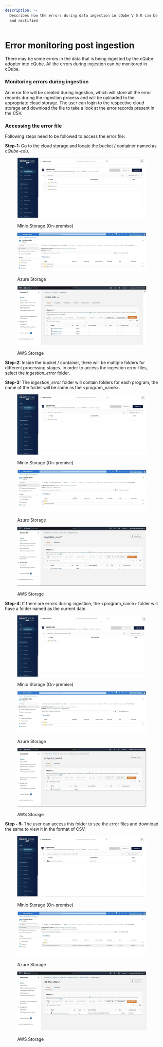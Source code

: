 ```yaml
---
description: >-
  Describes how the errors during data ingestion in cQube V 5.0 can be monitored
  and rectified
---
```


# Error monitoring post ingestion

There may be some errors in the data that is being ingested by the cQube adopter into cQube. All the errors during ingestion can be monitored in cQube.

### Monitoring errors during ingestion

An error file will be created during ingestion, which will store all the error records during the ingestion process and will be uploaded to the appropriate cloud storage. The user can login to the respective cloud storage and download the file to take a look at the error records present in the CSV.&#x20;

### Accessing the error file

Following steps need to be followed to access the error file:

**Step-1:** Go to the cloud storage and locate the bucket / container named as _cQube-edu_.

<figure><img src="../.gitbook/assets/image (16).png" alt=""><figcaption><p>Minio Storage (On-premise)</p></figcaption></figure>

<figure><img src="../.gitbook/assets/image (28).png" alt=""><figcaption><p>Azure Storage</p></figcaption></figure>

<figure><img src="../.gitbook/assets/image (4).png" alt=""><figcaption><p>AWS Storage</p></figcaption></figure>

**Step-2:** Inside the bucket / container, there will be multiple folders for different processing stages. In order to access the ingestion error files, select the _ingestion\_error_ folder.&#x20;

**Step-3:** The _ingestion\_error_ folder will contain folders for each program, the name of the folder will be same as the \<program\_name>.

<figure><img src="../.gitbook/assets/image (27).png" alt=""><figcaption><p>Minio Storage (On-premise)</p></figcaption></figure>

<figure><img src="../.gitbook/assets/image (12) (2).png" alt=""><figcaption><p>Azure Storage</p></figcaption></figure>

<figure><img src="../.gitbook/assets/image (5) (2).png" alt=""><figcaption><p>AWS Storage</p></figcaption></figure>

**Step-4:** If there are errors during ingestion, the \<program\_name> folder will have a folder named as the current date.&#x20;

<figure><img src="../.gitbook/assets/image (3) (3).png" alt=""><figcaption><p>Minio Storage (On-premise)</p></figcaption></figure>

<figure><img src="../.gitbook/assets/image (1) (1).png" alt=""><figcaption><p>Azure Storage</p></figcaption></figure>

<figure><img src="../.gitbook/assets/image (7).png" alt=""><figcaption><p>AWS Storage</p></figcaption></figure>

**Step - 5:** The user can access this folder to see the error files and download the same to view it in the format of CSV.

<figure><img src="../.gitbook/assets/image (25).png" alt=""><figcaption><p>Minio Storage (On-premise)</p></figcaption></figure>

<figure><img src="../.gitbook/assets/image (26).png" alt=""><figcaption><p>Azure Storage</p></figcaption></figure>

<figure><img src="../.gitbook/assets/image (2).png" alt=""><figcaption><p>AWS Storage</p></figcaption></figure>
